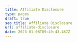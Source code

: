 ```yaml
---
title: Affiliate Disclosure
type: pages
draft: true
seo_title: Affiliate Disclosure
url: affiliate-disclosure
date: 2023-01-08T09:49:43.487Z
---
```

